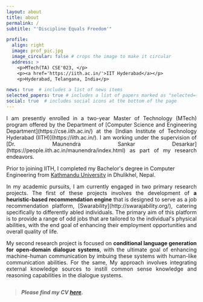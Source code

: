 ```yaml
---
layout: about
title: about
permalink: /
subtitle: "'Discipline Equals Freedom'"

profile:
  align: right
  image: prof_pic.jpg
  image_circular: false # crops the image to make it circular
  address: >
    <p>MTech(TA) CSE'023, </p>
    <p><a href='https://iith.ac.in/'>IIT Hyderabad</a></p>
    <p>Hyderabad, Telangana, India</p>

news: true  # includes a list of news items
selected_papers: true # includes a list of papers marked as "selected={true}"
social: true  # includes social icons at the bottom of the page
---
```


<p style="text-align:justify;">
I am presently enrolled in a two-year Master of Technology (MTech) program offered by the Department of [Computer Science and Engineering Department](https://cse.iith.ac.in/) at the [Indian Institute of Technology Hyderabad (IITH)](https://iith.ac.in/). I am working under the supervision of [Dr. Maunendra Sankar Desarkar](https://people.iith.ac.in/maunendra/index.html) as part of my research endeavors. 
</p>

Prior to joining IITH, I completed my Bachelor's degree in Computer Engineering from [Kathmandu University](https://ku.edu.np/) in Dhulikhel, Nepal.

<p style="text-align:justify;">
In my academic pursuits, I am currently engaged in two primary research projects. 
The first of these projects involves the development of <b>a heuristic-based recommendation engine</b> that is designed to serve as a job recommendation platform, [Swarability](http://swarajability.org/), catering specifically to differently abled individuals. The primary aim of this platform is to provide a range of odd jobs that are tailored to the individual's physical abilities, with the end goal of enhancing their employment opportunities and overall quality of life.
</p>
<p style="text-align:justify;">
My second research project is focused on <b>conditional language generation for open-domain dialogue systems</b>, with the ultimate goal of enhancing machine-human communication by imbuing these systems with human-like communication abilities. For the same, My approach involves integrating external knowledge sources to instill common sense knowledge and reasoning capabilities in the dialogue systems.
</p>
<span style="display: block; margin-bottom: 2em"></span>

<!-- Blockquote -->

<blockquote>
  <h5>Please find my CV <a href="/assets/files/cv.pdf">here</a>.</h5>
</blockquote>

